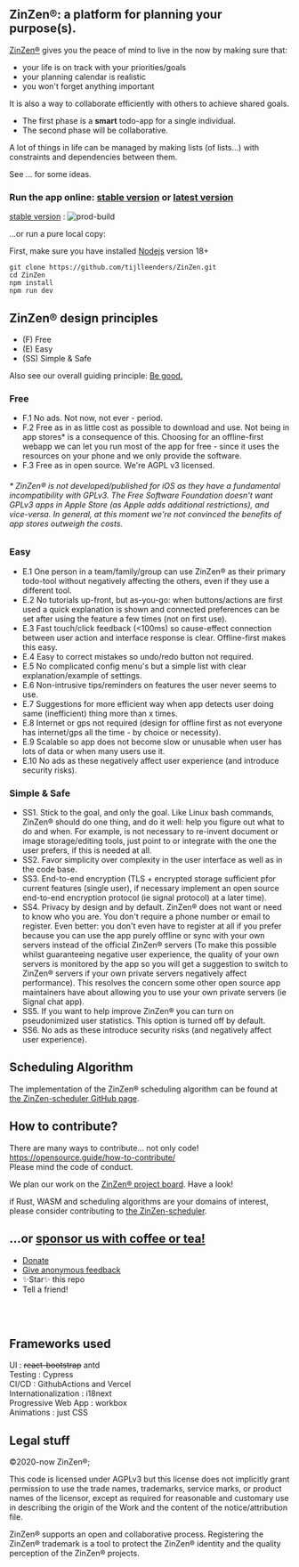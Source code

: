 ## ZinZen®: a platform for planning your purpose(s).

[ZinZen®](https://ZinZen.me) gives you the peace of mind to live in the now by making sure that:

- your life is on track with your priorities/goals
- your planning calendar is realistic
- you won't forget anything important

It is also a way to collaborate efficiently with others to achieve shared goals.

- The first phase is a **smart** todo-app for a single individual.
- The second phase will be collaborative.

A lot of things in life can be managed by making lists (of lists...) with constraints and dependencies between them.

See ... for some ideas.

### Run the app online: [stable version](https://ZinZen.me) or [latest version](https://zinzen.vercel.app/)  
[stable version](https://ZinZen.me) : ![prod-build](https://codebuild.eu-west-1.amazonaws.com/badges?uuid=eyJlbmNyeXB0ZWREYXRhIjoiTVhIQm9DQzB0ZDNUVGJnemRuZVVwNUdnMHZQS1ZodGpzV3dydFl5NFowbUNIOHhpT2dpZi9ESWt0Qktyd2pwNXNZdkZTQ3JkS1F0emVtMHk2QnFiU2o0PSIsIml2UGFyYW1ldGVyU3BlYyI6ImcvTUtUOEtjbGYxQXptZ0QiLCJtYXRlcmlhbFNldFNlcmlhbCI6MX0%3D&branch=main)

...or run a pure local copy:

First, make sure you have installed [Nodejs](https://nodejs.org/en) version 18+  
```
git clone https://github.com/tijlleenders/ZinZen.git
cd ZinZen
npm install
npm run dev
```

## ZinZen® design principles

- (F) Free
- (E) Easy
- (SS) Simple & Safe

Also see our overall guiding principle: [Be good.](https://blog.zinzen.me/2021/11/12/Our-guiding-principle.html)

### Free

- F.1 No ads. Not now, not ever - period.
- F.2 Free as in as little cost as possible to download and use. Not being in app stores\* is a consequence of this. Choosing for an offline-first webapp we can let you run most of the app for free - since it uses the resources on your phone and we only provide the software.
- F.3 Free as in open source. We're AGPL v3 licensed.

###### \* ZinZen® is not developed/published for iOS as they have a fundamental incompatibility with GPLv3. The Free Software Foundation doesn't want GPLv3 apps in Apple Store (as Apple adds additional restrictions), and vice-versa. In general, at this moment we're not convinced the benefits of app stores outweigh the costs.

### Easy

- E.1 One person in a team/family/group can use ZinZen® as their primary todo-tool without negatively affecting the others, even if they use a different tool.
- E.2 No tutorials up-front, but as-you-go: when buttons/actions are first used a quick explanation is shown and connected preferences can be set after using the feature a few times (not on first use).
- E.3 Fast touch/click feedback (<100ms) so cause-effect connection between user action and interface response is clear. Offline-first makes this easy.
- E.4 Easy to correct mistakes so undo/redo button not required.  
- E.5 No complicated config menu's but a simple list with clear explanation/example of settings.
- E.6 Non-intrusive tips/reminders on features the user never seems to use.
- E.7 Suggestions for more efficient way when app detects user doing same (inefficient) thing more than x times.
- E.8 Internet or gps not required (design for offline first as not everyone has internet/gps all the time - by choice or necessity).
- E.9 Scalable so app does not become slow or unusable when user has lots of data or when many users use it.
- E.10 No ads as these negatively affect user experience (and introduce security risks).

### Simple & Safe

- SS1. Stick to the goal, and only the goal.
  Like Linux bash commands, ZinZen® should do one thing, and do it well: help you figure out what to do and when. For example, is not necessary to re-invent document or image storage/editing tools, just point to or integrate with the one the user prefers, if this is needed at all.
- SS2. Favor simplicity over complexity in the user interface as well as in the code base.
- SS3. End-to-end encryption (TLS + encrypted storage sufficient pfor current features (single user), if necessary implement an open source end-to-end encryption protocol (ie signal protocol) at a later time).
- SS4. Privacy by design and by default.
  ZinZen® does not want or need to know who you are. You don't require a phone number or email to register. Even better: you don't even have to register at all if you prefer because you can use the app purely offline or sync with your own servers instead of the official ZinZen® servers (To make this possible whilst guaranteeing negative user experience, the quality of your own servers is monitored by the app so you will get a suggestion to switch to ZinZen® servers if your own private servers negatively affect performance). This resolves the concern some other open source app maintainers have about allowing you to use your own private servers (ie Signal chat app).
- SS5. If you want to help improve ZinZen® you can turn on pseudonimized user statistics. This option is turned off by default.
- SS6. No ads as these introduce security risks (and negatively affect user experience).


## Scheduling Algorithm
The implementation of the ZinZen® scheduling algorithm can be found at [the ZinZen-scheduler GitHub page](https://github.com/tijlleenders/ZinZen-scheduler).

## How to contribute?
There are many ways to contribute... not only code!  
https://opensource.guide/how-to-contribute/  
Please mind the code of conduct.  

We plan our work on the [ZinZen® project board](https://github.com/users/tijlleenders/projects/4). Have a look!

if Rust, WASM and scheduling algorithms are your domains of interest, please consider contributing to [the ZinZen-scheduler](https://github.com/tijlleenders/ZinZen-scheduler).

## ...or [sponsor us with coffee or tea!](https://github.com/sponsors/tijlleenders)

- [Donate](https://donate.stripe.com/6oE4jK1iPcPT1m89AA)  
- [Give anonymous feedback](https://zinzen.me/Feedback)  
- ✨Star✨ this repo  
- Tell a friend!    

<br />
<br />

## Frameworks used

UI : ~~react-bootstrap~~ antd  
Testing : Cypress  
CI/CD : GithubActions and Vercel  
Internationalization : i18next  
Progressive Web App : workbox  
Animations : just CSS  

## Legal stuff

&copy;2020-now ZinZen®;

This code is licensed under AGPLv3 but this license does not implicitly grant permission to use the trade names, trademarks, service marks, or product names of the licensor, except as required for reasonable and customary use in describing the origin of the Work and the content of the notice/attribution file.

ZinZen® supports an open and collaborative process.
Registering the ZinZen® trademark is a tool to protect the ZinZen® identity and the quality perception of the ZinZen® projects.
